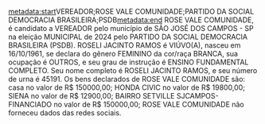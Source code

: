 <metadata:start>VEREADOR;ROSE VALE COMUNIDADE;PARTIDO DA SOCIAL DEMOCRACIA BRASILEIRA;PSDB<metadata:end>
ROSE VALE COMUNIDADE, é candidato a VEREADOR pelo município de SÃO JOSÉ DOS CAMPOS - SP na eleição MUNICIPAL de 2024 pelo PARTIDO DA SOCIAL DEMOCRACIA BRASILEIRA (PSDB). ROSELI JACINTO RAMOS é VIÚVO(A), nasceu em 16/10/1961, se declara do gênero FEMININO da cor/raça BRANCA, sua ocupação é OUTROS, e seu grau de instrução é ENSINO FUNDAMENTAL COMPLETO. Seu nome completo é ROSELI JACINTO RAMOS, e seu número de urna é 45191.
Os bens declarados de ROSE VALE COMUNIDADE são: casa no valor de R$ 150000,00; HONDA CIVIC no valor de R$ 19800,00; SIENA no valor de R$ 12900,00; BAIRRO SETVILLE SJCAMPOS-FINANCIADO no valor de R$ 150000,00; 
ROSE VALE COMUNIDADE não forneceu dados das redes sociais.